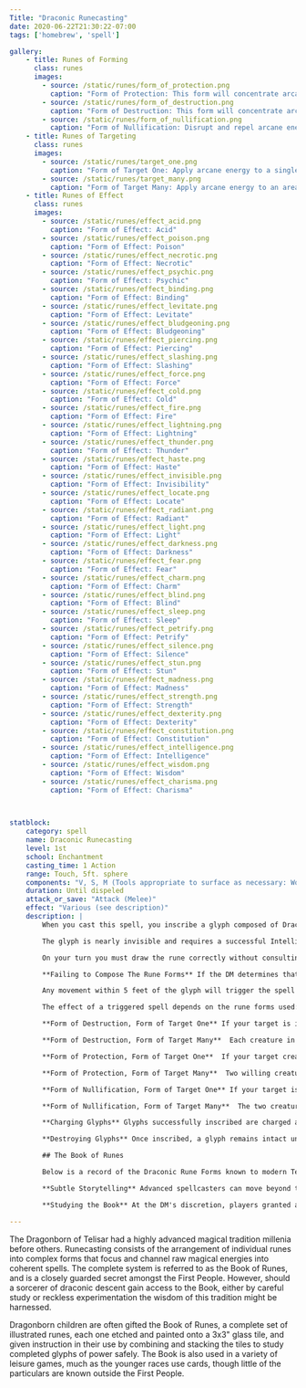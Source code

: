 ```yaml
---
Title: "Draconic Runecasting"
date: 2020-06-22T21:30:22-07:00
tags: ['homebrew', 'spell']

gallery:
    - title: Runes of Forming
      class: runes
      images:
        - source: /static/runes/form_of_protection.png
          caption: "Form of Protection: This form will concentrate arcane energy on the target to apply protective, bolstering and magnifying effects."
        - source: /static/runes/form_of_destruction.png
          caption: "Form of Destruction: This form will concentrate arcane energy on the target to apply destructive, enervating and reductive effects."
        - source: /static/runes/form_of_nullification.png
          caption: "Form of Nullification: Disrupt and repel arcane energy from the target."
    - title: Runes of Targeting
      class: runes
      images:
        - source: /static/runes/target_one.png
          caption: "Form of Target One: Apply arcane energy to a single target."
        - source: /static/runes/target_many.png
          caption: "Form of Target Many: Apply arcane energy to an area of effect."
    - title: Runes of Effect
      class: runes
      images:
        - source: /static/runes/effect_acid.png
          caption: "Form of Effect: Acid" 
        - source: /static/runes/effect_poison.png
          caption: "Form of Effect: Poison"
        - source: /static/runes/effect_necrotic.png
          caption: "Form of Effect: Necrotic" 
        - source: /static/runes/effect_psychic.png
          caption: "Form of Effect: Psychic" 
        - source: /static/runes/effect_binding.png
          caption: "Form of Effect: Binding" 
        - source: /static/runes/effect_levitate.png
          caption: "Form of Effect: Levitate" 
        - source: /static/runes/effect_bludgeoning.png
          caption: "Form of Effect: Bludgeoning" 
        - source: /static/runes/effect_piercing.png
          caption: "Form of Effect: Piercing" 
        - source: /static/runes/effect_slashing.png
          caption: "Form of Effect: Slashing" 
        - source: /static/runes/effect_force.png
          caption: "Form of Effect: Force" 
        - source: /static/runes/effect_cold.png
          caption: "Form of Effect: Cold" 
        - source: /static/runes/effect_fire.png
          caption: "Form of Effect: Fire" 
        - source: /static/runes/effect_lightning.png
          caption: "Form of Effect: Lightning" 
        - source: /static/runes/effect_thunder.png
          caption: "Form of Effect: Thunder" 
        - source: /static/runes/effect_haste.png
          caption: "Form of Effect: Haste" 
        - source: /static/runes/effect_invisible.png
          caption: "Form of Effect: Invisibility" 
        - source: /static/runes/effect_locate.png
          caption: "Form of Effect: Locate" 
        - source: /static/runes/effect_radiant.png
          caption: "Form of Effect: Radiant" 
        - source: /static/runes/effect_light.png
          caption: "Form of Effect: Light" 
        - source: /static/runes/effect_darkness.png
          caption: "Form of Effect: Darkness" 
        - source: /static/runes/effect_fear.png
          caption: "Form of Effect: Fear" 
        - source: /static/runes/effect_charm.png
          caption: "Form of Effect: Charm" 
        - source: /static/runes/effect_blind.png
          caption: "Form of Effect: Blind" 
        - source: /static/runes/effect_sleep.png
          caption: "Form of Effect: Sleep" 
        - source: /static/runes/effect_petrify.png
          caption: "Form of Effect: Petrify" 
        - source: /static/runes/effect_silence.png
          caption: "Form of Effect: Silence" 
        - source: /static/runes/effect_stun.png
          caption: "Form of Effect: Stun" 
        - source: /static/runes/effect_madness.png
          caption: "Form of Effect: Madness" 
        - source: /static/runes/effect_strength.png
          caption: "Form of Effect: Strength" 
        - source: /static/runes/effect_dexterity.png
          caption: "Form of Effect: Dexterity" 
        - source: /static/runes/effect_constitution.png
          caption: "Form of Effect: Constitution" 
        - source: /static/runes/effect_intelligence.png
          caption: "Form of Effect: Intelligence" 
        - source: /static/runes/effect_wisdom.png
          caption: "Form of Effect: Wisdom" 
        - source: /static/runes/effect_charisma.png
          caption: "Form of Effect: Charisma" 

      

statblock:
    category: spell
    name: Draconic Runecasting
    level: 1st
    school: Enchantment
    casting_time: 1 Action
    range: Touch, 5ft. sphere
    components: "V, S, M (Tools appropriate to surface as necessary: Woodworking tools, Smithing tools, etc)"
    duration: Until dispeled
    attack_or_save: "Attack (Melee)"
    effect: "Various (see description)"
    description: |
        When you cast this spell, you inscribe a glyph composed of Draconic Rune Forms that later unleashes a magical effect. You inscribe it either on a surface (such as a table or a section of floor or wall) or within an object that can be closed (such as a book, a scroll, or a treasure chest) to conceal the glyph. The glyph can cover an area no larger than 3 feet square.

        The glyph is nearly invisible and requires a successful Intelligence (Investigation) check against a DC of 17 to be found in full light, to a DC of 25 to be found in total darkness.

        On your turn you must draw the rune correctly without consulting the physical Book and show it to the DM, who will determine whether you have composed the rune correctly. Each rune must include a Form of Focus, a Form of Targeting and a Form of Effect as described in the physical Book. If your glyph includes the Form Of Target One, you must specify the target of the spell when you inscribe the glyph.

        **Failing to Compose The Rune Forms** If the DM determines that you have not correctly drawn the glyph, the glyph immediately erupts in an explosion of magical energy. All creatures in a sphere of 15ft radius must make a Dexterity saving throw. A creature takes 4d6 force damage and is pushed back 10 feet on a failed save, or half as much, and is not moved, on a successful one. The surface you were inscribing becomes permanently scorched and cannot be inscribed with another glyph.

        Any movement within 5 feet of the glyph will trigger the spell (if the movement is yours, you can choose to trigger the spell or not). This includes movement from visible creatures moving nearby as well as visible inanimate objects such as arrows, thrown items, moving the item on which the glyph is inscribed, and so on. Light level in the area has no impact on the trigger. When triggered, the glyph erupts with magical energy in a sphere centered on the glyph; the sphere has a radius of between and 5 and 15 feet, depending on the size of your glyph (glyph size in feet times five). The sphere spreads around corners.

        The effect of a triggered spell depends on the rune forms used:

        **Form of Destruction, Form of Target One** If your target is in range, they must make a Dexterity saving throw. A creature takes 3d8 damage on a failed saving throw or half as much damage on a successful one. For each additional level above 2nd, add an additional 1d8 damage (or half as much on saves).

        **Form of Destruction, Form of Target Many**  Each creature in the area must make a Dexterity saving throw. A creature takes 2d8 damage on a failed saving throw or half as much damage on a successful one. For each additional level above 1st, add an additional 1d8 damage (or half as much on saves).

        **Form of Protection, Form of Target One**  If your target creature is in range and willing, they gain the positive effect of the spell for one minute. There is no effect for additional spell levels.

        **Form of Protection, Form of Target Many**  Two willing creatures in the area gain the positive effect of the spell for one minute. For each additional spell level above 1st, two additional willing creatures in the area can be targeted. You choose the targets of the spell.

        **Form of Nullification, Form of Target One** If your target is in range, they must make a Dexterity saving throw. On a failed save, all magical effects on the target which match the rune's effect form are dispeled for 10 minutes. The nullification applies to all spell and potion effects on the target, as well as any enchanted items they have. Concentration spells affecting the target are immediately ended.

        **Form of Nullification, Form of Target Many**  The two creatures in the area closest to the glyph must make a Dexterity saving throw. On a failed save, all magical effects on the targets which match the rune's effect form are dispeled for 10 minutes. The nullification applies to all spell and potion effects on the targets, as well as any enchanted items they have. Concentration spells affecting the targets are immediately ended. For each spell level above 1st, two additional creatures in the area are targeted.

        **Charging Glyphs** Glyphs successfully inscribed are charged at 1st level. You can increase the spell level by spending 2 sorcery points to increase the level by 1, to a maximum of your current spellcasting level. Once a glyph's spell is triggered, the magical effect is expended and the glyph becomes inert. Inert glyphs can be recharged as a bonus action, using 2 sorcery points per spell level.

        **Destroying Glyphs** Once inscribed, a glyph remains intact until its form is disturbed (shattering the wood it's etched into, covering a painted glyph with new paint, stepping on a rune drawn in dirt, etc). You (and only you) can choose to destroy a charged glyph without triggering the spell effect in this way.

        ## The Book of Runes

        Below is a record of the Draconic Rune Forms known to modern Telisaran scholars. It is not known if this represents a complete Book of Runes; some scholars point to missing forms that might be made by mirroring or rotating existing forms as evidence that this is an incomplete record, but little research into the Book of Runes has survived into the Modern Era.

        **Subtle Storytelling** Advanced spellcasters can move beyond the gross effects to the subtle, by weaving glyphs together with will and intent. In the Dragonborn tradition this is often done with storytelling, where the caster speaks aloud a story as the glyph is formed. In this manner, rune forms for necromancy may be turned not just to necrotic energy, but to summoning or turning the undead also, while the rune forms for fire and cold may be tempered to provide a high degree of control over ambient temperature, warming a home as a hearth or cooling a food store. Casters may attempt to employ this mechanic at the discretion of the DM, who may call for Arcana checks in addition to ajudicating the glyph.

        **Studying the Book** At the DM's discretion, players granted a Book of Runes may study the Runes of Effect using Arcana checks and so on, or by combining runes into charged glyphs and witnessing the effects. 

---
```

The Dragonborn of Telisar had a highly advanced magical tradition millenia before others. Runecasting consists of the arrangement of individual runes into complex forms that focus and channel raw magical energies into coherent spells. The complete system is referred to as the Book of Runes, and is a closely guarded secret amongst the First People. However, should a sorcerer of draconic descent gain access to the Book, either by careful study or reckless experimentation the wisdom of this tradition might be harnessed.

Dragonborn children are often gifted the Book of Runes, a complete set of illustrated runes, each one etched and painted onto a 3x3" glass tile, and given instruction in their use by combining and stacking the tiles to study completed glyphs of power safely. The Book is also used in a variety of leisure games, much as the younger races use cards, though little of the particulars are known outside the First People.
